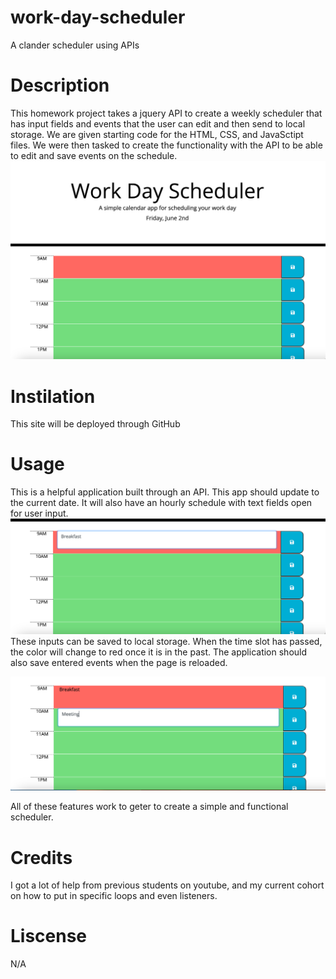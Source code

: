 # work-day-scheduler
A clander scheduler using APIs

# Description
This homework project takes a jquery API to create a weekly scheduler that has input fields and events that the user can edit and then send to local storage. We are given starting code for the HTML, CSS, and JavaSctipt files. We were then tasked to create the functionality with the API to be able to edit and save events on the schedule. 
![Initial loaded webpage](assets/Screenshot%202023-06-02%20at%209.47.30%20AM.png)

# Instilation 
This site will be deployed through GitHub

# Usage
This is a helpful application built through an API. This app should update to the current date. It will also have an hourly schedule with text fields open for user input.
![Initial input field](assets/Screenshot%202023-06-02%20at%209.47.50%20AM.png)
 These inputs can be saved to local storage. When the time slot has passed, the color will change to red once it is in the past. The application should also save entered events when the page is reloaded. 

 ![Saved inputs](assets/Screenshot%202023-06-02%20at%209.48.04%20AM.png)

All of these features work to geter to create a simple and functional scheduler. 

# Credits 
I got a lot of help from previous students on youtube, and my current cohort on how to put in specific loops and even listeners. 

# Liscense
N/A
